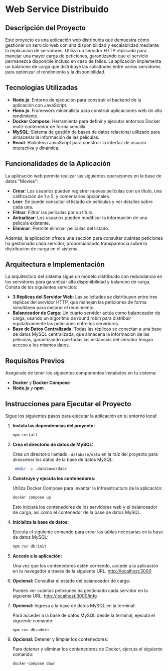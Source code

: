 # Web Service Distribuido

## Descripción del Proyecto

Este proyecto es una aplicación web distribuida que demuestra cómo gestionar un servicio web con alta disponibilidad y escalabilidad mediante la replicación de servidores. Utiliza un servidor HTTP replicado para manejar una mayor carga de peticiones, garantizando que el servicio permanezca disponible incluso en caso de fallos. La aplicación implementa un balanceo de carga que distribuye las solicitudes entre varios servidores para optimizar el rendimiento y la disponibilidad.

## Tecnologías Utilizadas

- **Node.js**: Entorno de ejecución para construir el backend de la aplicación con JavaScript.
- **Hono.js**: Framework minimalista para construir aplicaciones web de alto rendimiento.
- **Docker Compose**: Herramienta para definir y ejecutar entornos Docker multi-contenedor de forma sencilla.
- **MySQL**: Sistema de gestión de bases de datos relacional utilizado para almacenar la información de las películas.
- **React**: Biblioteca JavaScript para construir la interfaz de usuario interactiva y dinámica.

## Funcionalidades de la Aplicación

La aplicación web permite realizar las siguientes operaciones en la base de datos "Movies":

- **Crear**: Los usuarios pueden registrar nuevas películas con un título, una calificación de 1 a 5, y comentarios opcionales.
- **Leer**: Se puede consultar el listado de películas y ver detalles sobre cada una.
- **Filtrar**: Filtrar las películas por su título.
- **Actualizar**: Los usuarios pueden modificar la información de una película existente.
- **Eliminar**: Permite eliminar películas del listado.

Además, la aplicación ofrece una sección para consultar cuántas peticiones ha gestionado cada servidor, proporcionando transparencia sobre la distribución de carga en el sistema.

## Arquitectura e Implementación

La arquitectura del sistema sigue un modelo distribuido con redundancia en los servidores para garantizar alta disponibilidad y balanceo de carga. Consta de los siguientes servicios:

- **3 Réplicas del Servidor Web**: Las solicitudes se distribuyen entre tres réplicas del servidor HTTP, que manejan las peticiones de forma simultánea para mejorar el rendimiento.
- **Balanceador de Carga**: Un cuarto servidor actúa como balanceador de carga, usando un algoritmo de round robin para distribuir equitativamente las peticiones entre los servidores.
- **Base de Datos Centralizada**: Todas las réplicas se conectan a una base de datos MySQL centralizada, que almacena la información de las películas, garantizando que todas las instancias del servidor tengan acceso a los mismos datos.

## Requisitos Previos

Asegúrate de tener los siguientes componentes instalados en tu sistema:

- **Docker** y **Docker Compose**
- **Node.js** y **npm**

## Instrucciones para Ejecutar el Proyecto

Sigue los siguientes pasos para ejecutar la aplicación en tu entorno local:

1. **Instala las dependencias del proyecto:**

   ```bash
   npm install
   ```

2. **Crea el directorio de datos de MySQL:**

   Crea un directorio llamado `.database/data` en la raíz del proyecto para almacenar los datos de la base de datos MySQL:

   ```bash
    mkdir -p .database/data
   ```

3. **Construye y ejecuta los contenedores:**

   Utiliza Docker Compose para levantar la infraestructura de la aplicación:

   ```bash
   docker compose up
   ```

   Esto iniciará los contenedores de los servidores web y el balanceador de carga, así como el contenedor de la base de datos MySQL.

4. **Inicializa la base de datos:**

   Ejecuta el siguiente comando para crear las tablas necesarias en la base de datos MySQL:

   ```bash
   npm run db:init
   ```

5. **Accede a la aplicación:**

   Una vez que los contenedores estén corriendo, accede a la aplicación en tu navegador a través de la siguiente URL: [http://localhost:3000](http://localhost:3000)

6. **Opcional:** Consultar el estado del balanceador de carga:

   Puedes ver cuántas peticiones ha gestionado cada servidor en la siguiente URL: [http://localhost:3000/info](http://localhost:3000/info)

7. **Opcional:** Ingresa a la base de datos MySQL en la terminal:

   Para acceder a la base de datos MySQL desde la terminal, ejecuta el siguiente comando:

   ```bash
   npm run db:admin
   ```

8. **Opcional:** Detener y limpiar los contenedores:

   Para detener y eliminar los contenedores de Docker, ejecuta el siguiente comando:

   ```bash
   docker-compose down
   ```
